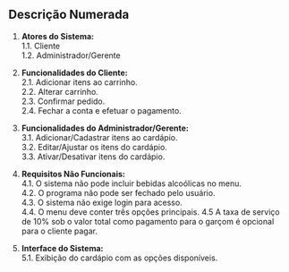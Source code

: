 ## **Descrição Numerada**  

1. **Atores do Sistema:**  
   1.1. Cliente  
   1.2. Administrador/Gerente  

2. **Funcionalidades do Cliente:**  
   2.1. Adicionar itens ao carrinho.  
   2.2. Alterar carrinho.  
   2.3. Confirmar pedido.  
   2.4. Fechar a conta e efetuar o pagamento.  

3. **Funcionalidades do Administrador/Gerente:**  
   3.1. Adicionar/Cadastrar itens ao cardápio.  
   3.2. Editar/Ajustar os itens do cardápio.  
   3.3. Ativar/Desativar itens do cardápio.  

4. **Requisitos Não Funcionais:**  
   4.1. O sistema não pode incluir bebidas alcoólicas no menu.  
   4.2. O programa não pode ser fechado pelo usuário.  
   4.3. O sistema não exige login para acesso.  
   4.4. O menu deve conter três opções principais.
   4.5 A taxa de serviço de 10% sob o valor total como pagamento para o garçom é opcional para o cliente pagar.

6. **Interface do Sistema:**  
   5.1. Exibição do cardápio com as opções disponíveis.  
